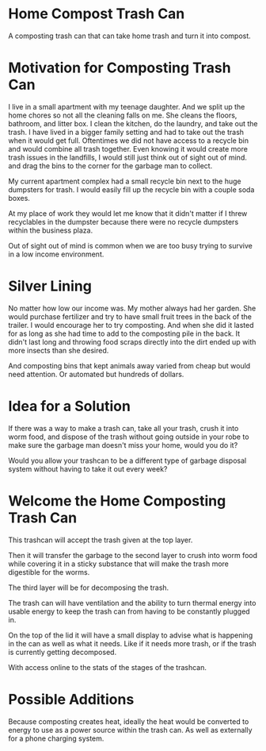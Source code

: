 # Home Compost Trash Can
A composting trash can that can take home trash and turn it into compost.


# Motivation for Composting Trash Can
I live in a small apartment with my teenage daughter. And we split up the home chores so not all the cleaning falls on me. She cleans the floors, bathroom, and litter box. I clean the kitchen, do the laundry, and take out the trash. I have lived in a bigger family setting and had to take out the trash when it would get full. Oftentimes we did not have access to a recycle bin and would combine all trash together. Even knowing it would create more trash issues in the landfills, I would still just think out of sight out of mind. and drag the bins to the corner for the garbage man to collect. 


My current apartment complex had a small recycle bin next to the huge dumpsters for trash. I would easily fill up the recycle bin with a couple soda boxes. 


At my place of work they would let me know that it didn't matter if I threw recyclables in the dumpster because there were no recycle dumpsters within the business plaza.


Out of sight out of mind is common when we are too busy trying to survive in a low income environment. 


# Silver Lining
No matter how low our income was. My mother always had her garden. She would purchase fertilizer and try to have small fruit trees in the back of the trailer. I would encourage her to try composting. And when she did it lasted for as long as she had time to add to the composting pile in the back. It didn't last long and throwing food scraps directly into the dirt ended up with more insects than she desired. 


And composting bins that kept animals away varied from cheap but would need attention. Or automated but hundreds of dollars. 


# Idea for a Solution
If there was a way to make a trash can, take all your trash, crush it into worm food, and dispose of the trash without going outside in your robe to make sure the garbage man doesn't miss your home, would you do it?


Would you allow your trashcan to be a different type of garbage disposal system without having to take it out every week?


# Welcome the Home Composting Trash Can
This trashcan will accept the trash given at the top layer. 


Then it will transfer the garbage to the second layer to crush into worm food while covering it in a sticky substance that will make the trash more digestible for the worms.


The third layer will be for decomposing the trash.


The trash can will have ventilation and the ability to turn thermal energy into usable energy to keep the trash can from having to be constantly plugged in.


On the top of the lid it will have a small display to advise what is happening in the can as well as what it needs. Like if it needs more trash, or if the trash is currently getting decomposed.


With access online to the stats of the stages of the trashcan.


# Possible Additions
Because composting creates heat, ideally the heat would be converted to energy to use as a power source within the trash can. As well as externally for a phone charging system.



